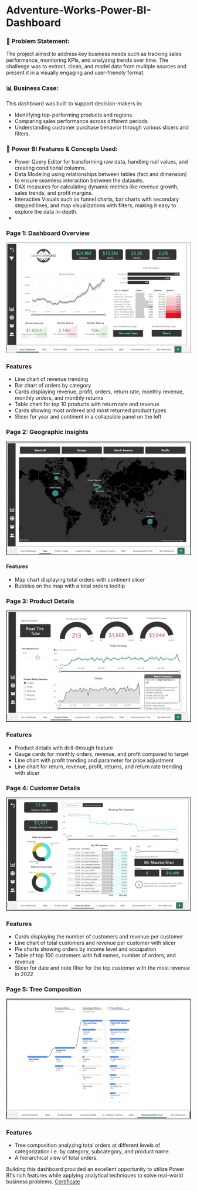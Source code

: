 # Adventure-Works-Power-BI-Dashboard

### 🎯 Problem Statement: 
The project aimed to address key business needs such as tracking sales performance, monitoring KPIs, and analyzing trends over time. The challenge was to extract, clean, and model data from multiple sources and present it in a visually engaging and user-friendly format.

### 📊 Business Case: 
This dashboard was built to support decision-makers in:
- Identifying top-performing products and regions.
- Comparing sales performance across different periods.
- Understanding customer purchase behavior through various slicers and filters.

 ### 🔑 Power BI Features & Concepts Used:

- Power Query Editor for transforming raw data, handling null values, and creating conditional columns.
- Data Modeling using relationships between tables (fact and dimension) to ensure seamless interaction between the datasets.
- DAX measures for calculating dynamic metrics like revenue growth, sales trends, and profit margins.
- Interactive Visuals such as funnel charts, bar charts with secondary stepped lines, and map visualizations with filters, making it easy to explore the data in-depth.
- 
### Page 1: Dashboard Overview
![AdventureWorks Report - Exec Dashboard](https://github.com/agujalwar/Adventure-Works-Power-BI-Dashboard/blob/main/AdventureWorks%20Report%20-%20Exec%20Dashboard.jpg)

### Features
- Line chart of revenue trending
- Bar chart of orders by category
- Cards displaying revenue, profit, orders, return rate, monthly revenue, monthly orders, and monthly returns
- Table chart for top 10 products with return rate and revenue
- Cards showing most ordered and most returned product types
- Slicer for year and continent in a collapsible panel on the left

### Page 2: Geographic Insights
![Map](https://github.com/agujalwar/Adventure-Works-Power-BI-Dashboard/blob/main/AdventureWorks%20Report-Map.jpg)


#### Features
- Map chart displaying total orders with continent slicer
- Bubbles on the map with a total orders tooltip

### Page 3: Product Details

![Product Details](https://github.com/agujalwar/Adventure-Works-Power-BI-Dashboard/blob/main/AdventureWorks%20Report-Product%20Details.jpg)

### Features
- Product details with drill-through feature
- Gauge cards for monthly orders, revenue, and profit compared to target
- Line chart with profit trending and parameter for price adjustment
- Line chart for return, revenue, profit, returns, and return rate trending with slicer

 ### Page 4: Customer Details
 
![Customer Detail](https://github.com/agujalwar/Adventure-Works-Power-BI-Dashboard/blob/main/AdventureWorks%20Report-%20Customer%20Detail.jpg) 

### Features
- Cards displaying the number of customers and revenue per customer
- Line chart of total customers and revenue per customer with slicer
- Pie charts showing orders by income level and occupation
- Table of top 100 customers with full names, number of orders, and revenue
- Slicer for date and note filter for the top customer with the most revenue in 2022

### Page 5: Tree Composition

![Tree Composition](https://github.com/agujalwar/Adventure-Works-Power-BI-Dashboard/blob/main/AdventureWorks%20Report%20-%20Tree%20Composition.jpg)

### Features
- Tree composition analyzing total orders at different levels of categorization i.e. by category, subcategory, and product name.
- A hierarchical view of total orders.

Building this dashboard provided an excellent opportunity to utilize Power BI's rich features while applying analytical techniques to solve real-world business problems.
[Certificate](https://github.com/agujalwar/Adventure-Works-Power-BI-Dashboard/blob/main/Certification%20of%20completion.pdf)

